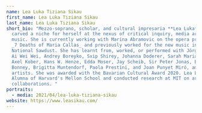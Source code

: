 ```yaml
---
name: Lea Luka Tiziana Sikau
first_name: Lea Luka Tiziana Sikau
last_name: Lea Luka Tiziana Sikau
short_bio: "Mezzo-soprano, scholar, and cultural impresaria **Lea Luka** has
  carved a niche for herself at the nexus of critical inquiry, media art, and
  music. She is currently working with Marina Abramovic on the opera production
  _7 Deaths of Maria Callas_ and previously worked for the new music incubator
  National Sawdust. She has learnt from, worked, or performed with Jörg Widmann,
  Ai Wei Wei, Andrey Boreyko, Sxip Shirey, Johanna Doderer, Sarah Maria Sun,
  Axel Kober, Hans W. Henze, Edda Moser, Jay Scheib, Sir Peter Jonas, Barbara
  Bonney, Brigitta Muntendorf, Paola Prestini, and Joan Punyet Miró, among other
  artists. She was awarded with the Bavarian Cultural Award 2020. Lea Luka is an
  Alumna of Harvard's Mellon School and conducted research at MIT on art science
  collaborations. "
portraits:
  - media: 2021/04/lea-luka-tiziana-sikau
website: https://www.leasikau.com/
---
```

